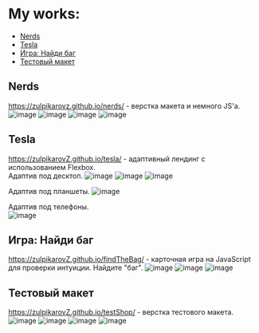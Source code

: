 # My works: 
- [Nerds](#Nerds)
- [Tesla](#Tesla)
- [Игра: Найди баг](#Bug)
- [Тестовый макет](#test)

## Nerds <a name="Nerds"></a>
https://zulpikarovz.github.io/nerds/ - верстка макета и немного JS'a.  
![image](https://user-images.githubusercontent.com/45043894/138612030-afc9fde4-cfa5-4a2a-b0a3-c911cbf388b2.png)
![image](https://user-images.githubusercontent.com/45043894/138612060-cd7125b4-9ae9-481f-877c-201af0fbf121.png)
![image](https://user-images.githubusercontent.com/45043894/138612065-d8a8f3e5-1834-4778-8659-f2a27afc753d.png)
![image](https://user-images.githubusercontent.com/45043894/138612077-aa7464f8-f16c-4d86-b0fb-0c66c8bd4554.png)
## Tesla <a name="Tesla"></a>
https://zulpikarovZ.github.io/tesla/ - адаптивный лендинг с использованием Flexbox.  
Адаптив под десктоп.
![image](https://user-images.githubusercontent.com/45043894/138612587-a20bdbf9-a365-4750-b996-512bcb29257e.png)
![image](https://user-images.githubusercontent.com/45043894/138612604-1cbac5e5-0407-439b-8e91-c351d0d25a41.png)
![image](https://user-images.githubusercontent.com/45043894/138612605-9a3e770a-b18d-4d7e-8797-879d44a61c55.png)

Адаптив под планшеты.
![image](https://user-images.githubusercontent.com/45043894/138612642-d072e5b9-378a-42f0-a218-22138cca0b34.png)

Адаптив под телефоны.               
![image](https://user-images.githubusercontent.com/45043894/138612666-c0b76205-f80f-42ad-8ef9-7f3b2c3fd08c.png)

## Игра: Найди баг <a name="Bug"></a>
https://zulpikarovZ.github.io/findTheBag/ - карточная игра на JavaScript для проверки интуиции. Найдите "баг". 
![image](https://user-images.githubusercontent.com/45043894/138612885-f2e2c554-b6ef-494a-897c-913ee5042788.png)
![image](https://user-images.githubusercontent.com/45043894/138612895-7209a3cb-43c4-42df-8298-1898c7ae48ea.png)
![image](https://user-images.githubusercontent.com/45043894/138612923-543babe8-ef3b-43ab-b86f-4dfba41d7ad3.png)

## Тестовый макет <a name="test"></a>
https://zulpikarovZ.github.io/testShop/ - верстка тестового макета.
![image](https://user-images.githubusercontent.com/45043894/138613092-ec9ce8ff-1ac2-4212-9e47-20fdbb89165b.png)
![image](https://user-images.githubusercontent.com/45043894/138613097-76e5bbc3-5fd9-415b-91ff-4181d1e22d7d.png)
![image](https://user-images.githubusercontent.com/45043894/138613105-f0ba051e-ff36-4691-9fd3-25a25a7d8b41.png)
![image](https://user-images.githubusercontent.com/45043894/138613113-82ef4759-bf05-4165-a978-08fdb607d55e.png)
